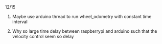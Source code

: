 12/15
1. Maybe use arduino thread to run wheel_odometry with constant time interval

2. Why so large time delay between raspberrypi and arduino such that the velocity control seem so delay  
